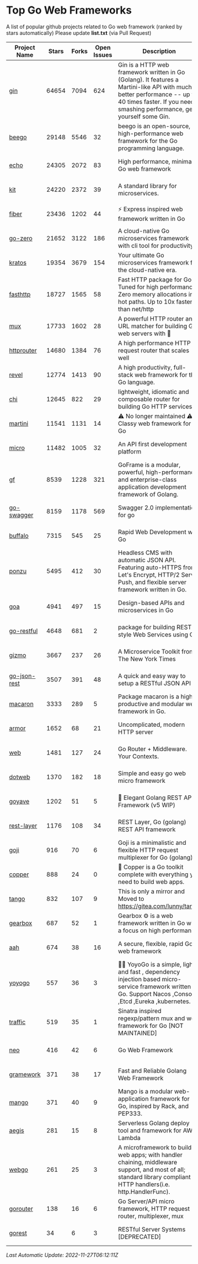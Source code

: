# Top Go Web Frameworks
A list of popular github projects related to Go web framework (ranked by stars automatically)
Please update **list.txt** (via Pull Request)

| Project Name | Stars | Forks | Open Issues | Description | Last Commit |
| ------------ | ----- | ----- | ----------- | ----------- | ----------- |
| [gin](https://github.com/gin-gonic/gin) | 64654 | 7094 | 624 | Gin is a HTTP web framework written in Go (Golang). It features a Martini-like API with much better performance -- up to 40 times faster. If you need smashing performance, get yourself some Gin. | 2022-11-23 07:34:18 |
| [beego](https://github.com/beego/beego) | 29148 | 5546 | 32 | beego is an open-source, high-performance web framework for the Go programming language. | 2022-11-22 08:28:00 |
| [echo](https://github.com/labstack/echo) | 24305 | 2072 | 83 | High performance, minimalist Go web framework | 2022-11-25 11:27:52 |
| [kit](https://github.com/go-kit/kit) | 24220 | 2372 | 39 | A standard library for microservices. | 2022-08-26 00:50:32 |
| [fiber](https://github.com/gofiber/fiber) | 23436 | 1202 | 44 | ⚡️ Express inspired web framework written in Go | 2022-11-24 15:32:17 |
| [go-zero](https://github.com/zeromicro/go-zero) | 21652 | 3122 | 186 | A cloud-native Go microservices framework with cli tool for productivity. | 2022-11-27 01:00:11 |
| [kratos](https://github.com/go-kratos/kratos) | 19354 | 3679 | 154 | Your ultimate Go microservices framework for the cloud-native era. | 2022-11-26 10:44:01 |
| [fasthttp](https://github.com/valyala/fasthttp) | 18727 | 1565 | 58 | Fast HTTP package for Go. Tuned for high performance. Zero memory allocations in hot paths. Up to 10x faster than net/http | 2022-11-20 11:26:36 |
| [mux](https://github.com/gorilla/mux) | 17733 | 1602 | 28 | A powerful HTTP router and URL matcher for building Go web servers with 🦍 | 2022-08-17 20:49:02 |
| [httprouter](https://github.com/julienschmidt/httprouter) | 14680 | 1384 | 76 | A high performance HTTP request router that scales well | 2022-06-03 15:51:59 |
| [revel](https://github.com/revel/revel) | 12774 | 1413 | 90 | A high productivity, full-stack web framework for the Go language. | 2022-04-12 20:53:30 |
| [chi](https://github.com/go-chi/chi) | 12645 | 822 | 29 | lightweight, idiomatic and composable router for building Go HTTP services | 2022-10-27 12:03:39 |
| [martini](https://github.com/go-martini/martini) | 11541 | 1131 | 14 | ⚠️ No longer maintained ⚠️  Classy web framework for Go | 2017-01-21 21:58:54 |
| [micro](https://github.com/micro/micro) | 11482 | 1005 | 32 | An API first development platform | 2022-11-24 14:36:01 |
| [gf](https://github.com/gogf/gf) | 8539 | 1228 | 321 | GoFrame is a modular, powerful, high-performance and enterprise-class application development framework of Golang.  | 2022-11-25 02:45:56 |
| [go-swagger](https://github.com/go-swagger/go-swagger) | 8159 | 1178 | 569 | Swagger 2.0 implementation for go | 2022-11-05 22:08:10 |
| [buffalo](https://github.com/gobuffalo/buffalo) | 7315 | 545 | 25 | Rapid Web Development w/ Go | 2022-10-27 13:03:20 |
| [ponzu](https://github.com/ponzu-cms/ponzu) | 5495 | 412 | 30 | Headless CMS with automatic JSON API. Featuring auto-HTTPS from Let's Encrypt, HTTP/2 Server Push, and flexible server framework written in Go. | 2020-01-02 00:14:32 |
| [goa](https://github.com/goadesign/goa) | 4941 | 497 | 15 | Design-based APIs and microservices in Go | 2022-11-21 20:11:36 |
| [go-restful](https://github.com/emicklei/go-restful) | 4648 | 681 | 2 | package for building REST-style Web Services using Go | 2022-11-19 15:19:18 |
| [gizmo](https://github.com/nytimes/gizmo) | 3667 | 237 | 26 | A Microservice Toolkit from The New York Times | 2021-04-30 15:27:05 |
| [go-json-rest](https://github.com/ant0ine/go-json-rest) | 3507 | 391 | 48 | A quick and easy way to setup a RESTful JSON API | 2017-09-13 04:12:08 |
| [macaron](https://github.com/go-macaron/macaron) | 3333 | 289 | 5 | Package macaron is a high productive and modular web framework in Go. | 2022-06-06 01:40:09 |
| [armor](https://github.com/labstack/armor) | 1652 | 68 | 21 | Uncomplicated, modern HTTP server | 2019-08-03 18:10:09 |
| [web](https://github.com/gocraft/web) | 1481 | 127 | 24 | Go Router + Middleware. Your Contexts. | 2019-02-07 15:06:52 |
| [dotweb](https://github.com/devfeel/dotweb) | 1370 | 182 | 18 | Simple and easy go web micro framework | 2022-08-11 09:03:59 |
| [goyave](https://github.com/go-goyave/goyave) | 1202 | 51 | 5 | 🍐 Elegant Golang REST API Framework (v5 WIP) | 2022-11-21 08:53:02 |
| [rest-layer](https://github.com/rs/rest-layer) | 1176 | 108 | 34 | REST Layer, Go (golang) REST API framework | 2021-09-30 23:58:01 |
| [goji](https://github.com/goji/goji) | 916 | 70 | 6 | Goji is a minimalistic and flexible HTTP request multiplexer for Go (golang) | 2019-01-26 23:58:29 |
| [copper](https://github.com/gocopper/copper) | 888 | 24 | 0 | 🚀‏‏‎    ‎‏‏‎‏‏‎‎‎‎‎‎Copper is a Go toolkit complete with everything you need to build web apps. | 2022-07-28 13:15:08 |
| [tango](https://github.com/lunny/tango) | 832 | 107 | 9 | This is only a mirror and Moved to https://gitea.com/lunny/tango | 2019-05-17 03:31:10 |
| [gearbox](https://github.com/gogearbox/gearbox) | 687 | 52 | 1 | Gearbox :gear: is a web framework written in Go with a focus on high performance | 2022-09-21 00:20:37 |
| [aah](https://github.com/go-aah/aah) | 674 | 38 | 16 | A secure, flexible, rapid Go web framework | 2020-09-02 02:31:20 |
| [yoyogo](https://github.com/yoyofx/yoyogo) | 557 | 36 | 3 | 🦄🌈 YoyoGo is a simple, light and fast , dependency injection based micro-service framework written in Go. Support Nacos ,Consoul ,Etcd ,Eureka ,kubernetes. | 2022-09-23 09:31:30 |
| [traffic](https://github.com/gravityblast/traffic) | 519 | 35 | 1 | Sinatra inspired regexp/pattern mux and web framework for Go [NOT MAINTAINED] | 2015-11-26 21:31:07 |
| [neo](https://github.com/ivpusic/neo) | 416 | 42 | 6 | Go Web Framework | 2017-08-14 23:54:31 |
| [gramework](https://github.com/gramework/gramework) | 371 | 38 | 17 | Fast and Reliable Golang Web Framework | 2022-10-02 18:08:25 |
| [mango](https://github.com/paulbellamy/mango) | 371 | 40 | 9 | Mango is a modular web-application framework for Go, inspired by Rack, and PEP333. | 2017-10-17 08:18:43 |
| [aegis](https://github.com/tmaiaroto/aegis) | 281 | 15 | 8 | Serverless Golang deploy tool and framework for AWS Lambda | 2019-07-28 17:59:41 |
| [webgo](https://github.com/bnkamalesh/webgo) | 261 | 25 | 3 | A microframework to build web apps; with handler chaining, middleware support, and most of all; standard library compliant HTTP handlers(i.e. http.HandlerFunc). | 2022-06-19 08:53:25 |
| [gorouter](https://github.com/vardius/gorouter) | 138 | 16 | 6 | Go Server/API micro framework, HTTP request router, multiplexer, mux | 2022-10-28 23:16:55 |
| [gorest](https://github.com/tideland/gorest) | 34 | 6 | 3 | RESTful Server Systems [DEPRECATED] | 2017-11-10 13:00:37 |

*Last Automatic Update: 2022-11-27T06:12:11Z*